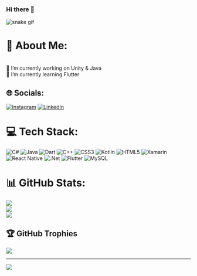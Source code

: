 ### Hi there 👋


![snake gif](https://github.com/kardelencanoglu/kardelencanoglu/blob/output/github-contribution-grid-snake.gif)

# 💫 About Me:
<br>🔭 I’m currently working on Unity & Java<br>🌱 I’m currently learning Flutter


## 🌐 Socials:
[![Instagram](https://img.shields.io/badge/Instagram-%23E4405F.svg?logo=Instagram&logoColor=white)](https://instagram.com/kardelenncanogluu) [![LinkedIn](https://img.shields.io/badge/LinkedIn-%230077B5.svg?logo=linkedin&logoColor=white)](https://linkedin.com/in/kardelencanoglu) 

# 💻 Tech Stack:
![C#](https://img.shields.io/badge/c%23-%23239120.svg?style=for-the-badge&logo=c-sharp&logoColor=white) ![Java](https://img.shields.io/badge/java-%23ED8B00.svg?style=for-the-badge&logo=java&logoColor=white) ![Dart](https://img.shields.io/badge/dart-%230175C2.svg?style=for-the-badge&logo=dart&logoColor=white) ![C++](https://img.shields.io/badge/c++-%2300599C.svg?style=for-the-badge&logo=c%2B%2B&logoColor=white) ![CSS3](https://img.shields.io/badge/css3-%231572B6.svg?style=for-the-badge&logo=css3&logoColor=white) ![Kotlin](https://img.shields.io/badge/kotlin-%230095D5.svg?style=for-the-badge&logo=kotlin&logoColor=white) ![HTML5](https://img.shields.io/badge/html5-%23E34F26.svg?style=for-the-badge&logo=html5&logoColor=white) ![Xamarin](https://img.shields.io/badge/Xamarin-3199DC?style=for-the-badge&logo=xamarin&logoColor=white) ![React Native](https://img.shields.io/badge/react_native-%2320232a.svg?style=for-the-badge&logo=react&logoColor=%2361DAFB) ![.Net](https://img.shields.io/badge/.NET-5C2D91?style=for-the-badge&logo=.net&logoColor=white) ![Flutter](https://img.shields.io/badge/Flutter-%2302569B.svg?style=for-the-badge&logo=Flutter&logoColor=white) ![MySQL](https://img.shields.io/badge/mysql-%2300f.svg?style=for-the-badge&logo=mysql&logoColor=white)
# 📊 GitHub Stats:
![](https://github-readme-stats.vercel.app/api?username=kardelencanoglu&theme=dark&hide_border=false&include_all_commits=false&count_private=false)<br/>
![](https://github-readme-streak-stats.herokuapp.com/?user=kardelencanoglu&theme=dark&hide_border=false)<br/>
![](https://github-readme-stats.vercel.app/api/top-langs/?username=kardelencanoglu&theme=dark&hide_border=false&include_all_commits=false&count_private=false&layout=compact)

## 🏆 GitHub Trophies
![](https://github-profile-trophy.vercel.app/?username=kardelencanoglu&theme=dracula&no-frame=true&no-bg=false&margin-w=4)

---
[![](https://visitcount.itsvg.in/api?id=kardelencanoglu&icon=0&color=6)](https://visitcount.itsvg.in)

<!-- Proudly created with GPRM ( https://gprm.itsvg.in ) -->
